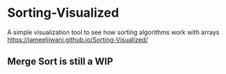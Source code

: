 # Sorting-Visualized
A simple visualization tool to see how sorting algorithms work with arrays
https://jameeljiwani.github.io/Sorting-Visualized/

## Merge Sort is still a WIP
